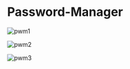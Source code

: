 # Password-Manager

![pwm1](https://github.com/user-attachments/assets/9b7f25bb-a8ee-4f97-a4f8-15c2c8db3caa)

![pwm2](https://github.com/user-attachments/assets/8018589e-3667-463d-b88d-c270330024a7)

![pwm3](https://github.com/user-attachments/assets/1116d46c-0f4a-4947-854a-6df76084dacd)
